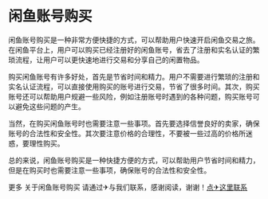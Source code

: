 # 闲鱼账号购买

闲鱼账号购买是一种非常方便快捷的方式，可以帮助用户快速开启闲鱼交易之旅。在闲鱼平台上，用户可以购买已经注册好的闲鱼账号，省去了注册和实名认证的繁琐流程，让用户可以更快速地进行交易和分享自己的闲置物品。

购买闲鱼账号有许多好处，首先是节省时间和精力。用户不需要进行繁琐的注册和实名认证流程，可以直接使用购买的账号进行交易，节省了很多时间。其次，购买账号还可以帮助用户规避一些风险，例如注册账号时遇到的各种问题，购买账号可以避免这些问题的产生。

当然，在购买闲鱼账号时也需要注意一些事项。首先要选择信誉良好的卖家，确保账号的合法性和安全性。其次要注意价格的合理性，不要被一些过高的价格所迷惑，要理性购买。

总的来说，闲鱼账号购买是一种快捷方便的方式，可以帮助用户节省时间和精力，但是在购买时也需要注意一些事项，确保账号的合法性和安全性。

更多 关于闲鱼账号购买 请通过✈与我们联系，感谢阅读，谢谢！[点✈这里联系](https://a.k02.cc)